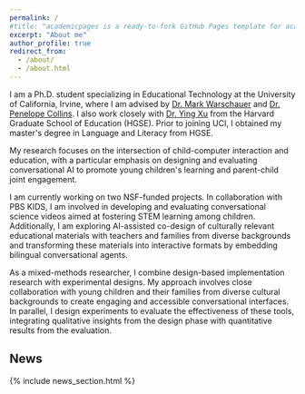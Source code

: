```yaml
---
permalink: /
#title: "academicpages is a ready-to-fork GitHub Pages template for academic personal websites"
excerpt: "About me"
author_profile: true
redirect_from: 
  - /about/
  - /about.html
---
```


I am a Ph.D. student specializing in Educational Technology at the University of California, Irvine, where I am advised by [Dr. Mark Warschauer](http://markwarschauer.com/) and [Dr. Penelope Collins](https://sites.google.com/uci.edu/penelopecollins/home). I also work closely with [Dr. Ying Xu](https://ying-xu.com/) from the Harvard Graduate School of Education (HGSE). Prior to joining UCI, I obtained my master's degree in Language and Literacy from HGSE.

My research focuses on the intersection of child-computer interaction and education, with a particular emphasis on designing and evaluating conversational AI to promote young children's learning and parent-child joint engagement. 

I am currently working on two NSF-funded projects. In collaboration with PBS KIDS, I am involved in developing and evaluating conversational science videos aimed at fostering STEM learning among children. Additionally, I am exploring AI-assisted co-design of culturally relevant educational materials with teachers and families from diverse backgrounds and transforming these materials into interactive formats by embedding bilingual conversational agents.

As a mixed-methods researcher, I combine design-based implementation research with experimental designs. My approach involves close collaboration with young children and their families from diverse cultural backgrounds to create engaging and accessible conversational interfaces. In parallel, I design experiments to evaluate the effectiveness of these tools, integrating qualitative insights from the design phase with quantitative results from the evaluation.

## News


{% include news_section.html %}
